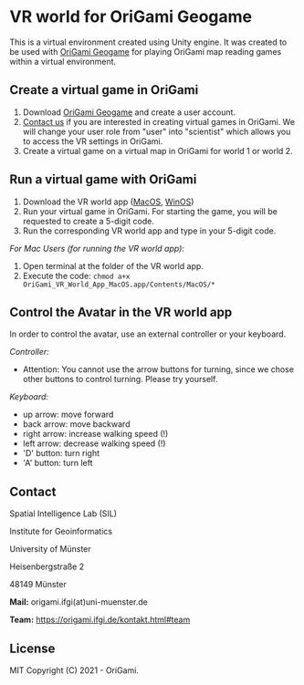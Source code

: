 # VR world for OriGami Geogame

This is a virtual environment created using Unity engine. It was created to be used with [OriGami Geogame](https://github.com/origami-team/origami) for playing OriGami map reading games within a virtual environment. 

## Create a virtual game in OriGami

1. Download [OriGami Geogame](https://github.com/origami-team/origami) and create a user account.
2. [Contact us](https://origami.ifgi.de/kontakt.html) if you are interested in creating virtual games in OriGami. We will change your user role from "user" into "scientist" which allows you to access the VR settings in OriGami.
3. Create a virtual game on a virtual map in OriGami for world 1 or world 2.

## Run a virtual game with OriGami

1. Download the VR world app ([MacOS](https://github.com/origami-team/origami-vr/releases/download/v0.1-alpha/OriGami_VR_World_App_MacOS.zip), [WinOS](https://github.com/origami-team/origami-vr/releases/download/v0.1-alpha/OriGami_VR_World_App_WinOS.zip))
2. Run your virtual game in OriGami. For starting the game, you will be requested to create a 5-digit code.
3. Run the corresponding VR world app and type in your 5-digit code.

_For Mac Users (for running the VR world app):_
1. Open terminal at the folder of the VR world app.
3. Execute the code: `chmod a+x OriGami_VR_World_App_MacOS.app/Contents/MacOS/*`

## Control the Avatar in the VR world app

In order to control the avatar, use an external controller or your keyboard.

_Controller:_
- Attention: You cannot use the arrow buttons for turning, since we chose other buttons to control turning. Please try yourself.

_Keyboard:_
- up arrow: move forward
- back arrow: move backward
- right arrow: increase walking speed (!)
- left arrow: decrease walking speed (!)
- 'D' button: turn right	
- 'A' button: turn left	

## Contact

Spatial Intelligence Lab (SIL)

Institute for Geoinformatics

University of Münster

Heisenbergstraße 2

48149 Münster


**Mail:** origami.ifgi(at)uni-muenster.de

**Team:** https://origami.ifgi.de/kontakt.html#team

## License

MIT
Copyright (C) 2021 - OriGami.
